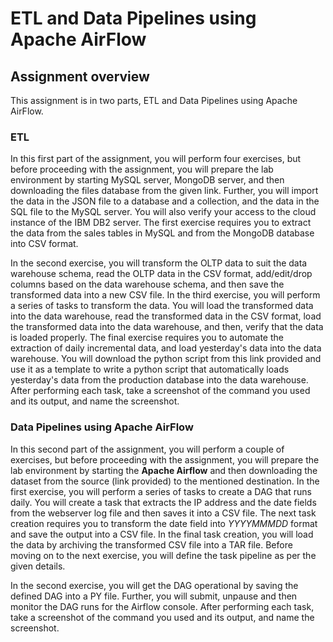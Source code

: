 <html lang="en">
  <head>
    <meta charset="utf-8">
    <meta name="viewport" content="width=device-width, initial-scale=1">
    <link rel="stylesheet" href="https://stackpath.bootstrapcdn.com/bootstrap/4.3.1/css/bootstrap.min.css" integrity="sha384-ggOyR0iXCbMQv3Xipma34MD+dH/1fQ784/j6cY/iJTQUOhcWr7x9JvoRxT2MZw1T" crossorigin="anonymous">
    <link rel="stylesheet" href="https://unpkg.com/@highlightjs/cdn-assets@10.7.1/styles/default.min.css">
  </head>
  <body>
    <h1>ETL and Data Pipelines using Apache AirFlow</h1>
    <h2>Assignment overview</h2>
    <p>This assignment is in two parts, ETL and Data Pipelines using Apache AirFlow.</p>
    <h3>ETL</h3>
    <p>In this first part of the assignment, you will perform four exercises, but before proceeding with the assignment, you will prepare the lab environment by starting MySQL server, MongoDB server, and then downloading the files database from the given link. Further, you will import the data in the JSON file to a database and a collection, and the data in the SQL file to the MySQL server. You will also verify your access to the cloud instance of the IBM DB2 server. The first exercise requires you to extract the data from the sales tables in MySQL and from the MongoDB database into CSV format.</p>
    <p>In the second exercise, you will transform the OLTP data to suit the data warehouse schema, read the OLTP data in the CSV format, add/edit/drop columns based on the data warehouse schema, and then save the transformed data into a new CSV file. In the third exercise, you will perform a series of tasks to transform the data. You will load the transformed data into the data warehouse, read the transformed data in the CSV format, load the transformed data into the data warehouse, and then, verify that the data is loaded properly. The final exercise requires you to automate the extraction of daily incremental data, and load yesterday's data into the data warehouse. You will download the python script from this link provided and use it as a template to write a python script that automatically loads yesterday's data from the production database into the data warehouse. After performing each task, take a screenshot of the command you used and its output, and name the screenshot.</p>
    <h3>Data Pipelines using Apache AirFlow</h3>
    <p>In this second part of the assignment, you will perform a couple of exercises, but before proceeding with the assignment, you will prepare the lab environment by starting the <strong>Apache Airflow</strong> and then downloading the dataset from the source (link provided) to the mentioned destination. In the first exercise, you will perform a series of tasks to create a DAG that runs daily. You will create a task that extracts the IP address and the date fields from the webserver log file and then saves it into a CSV file. The next task creation requires you to transform the date field into <em>YYYYMMMDD</em> format and save the output into a CSV file. In the final task creation, you will load the data by archiving the transformed CSV file into a TAR file. Before moving on to the next exercise, you will define the task pipeline as per the given details.</p>
    <p>In the second exercise, you will get the DAG operational by saving the defined DAG into a PY file. Further, you will submit, unpause and then monitor the DAG runs for the Airflow console. After performing each task, take a screenshot of the command you used and its output, and name the screenshot.</p>
  </body>
</html>
